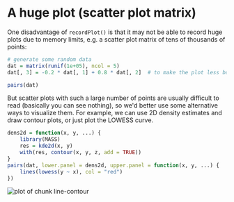 # A huge plot (scatter plot matrix)

One disadvantage of `recordPlot()` is that it may not be able to record huge plots due to memory limits, e.g. a scatter plot matrix of tens of thousands of points:


```{.r .chunk-source}
# generate some random data
dat = matrix(runif(1e+05), ncol = 5)
dat[, 3] = -0.2 * dat[, 1] + 0.8 * dat[, 2]  # to make the plot less boring
```

```{.r .chunk-source}
pairs(dat)
```

But scatter plots with such a large number of points are usually difficult to read (basically you can see nothing), so we'd better use some alternative ways to visualize them. For example, we can use 2D density estimates and draw contour plots, or just plot the LOWESS curve.


```{.r .chunk-source}
dens2d = function(x, y, ...) {
    library(MASS)
    res = kde2d(x, y)
    with(res, contour(x, y, z, add = TRUE))
}
pairs(dat, lower.panel = dens2d, upper.panel = function(x, y, ...) {
    lines(lowess(y ~ x), col = "red")
})
```

![plot of chunk line-contour](http://db.yihui.name/knitr-examples/figure/056-huge-plot-line-contour-1.png)
